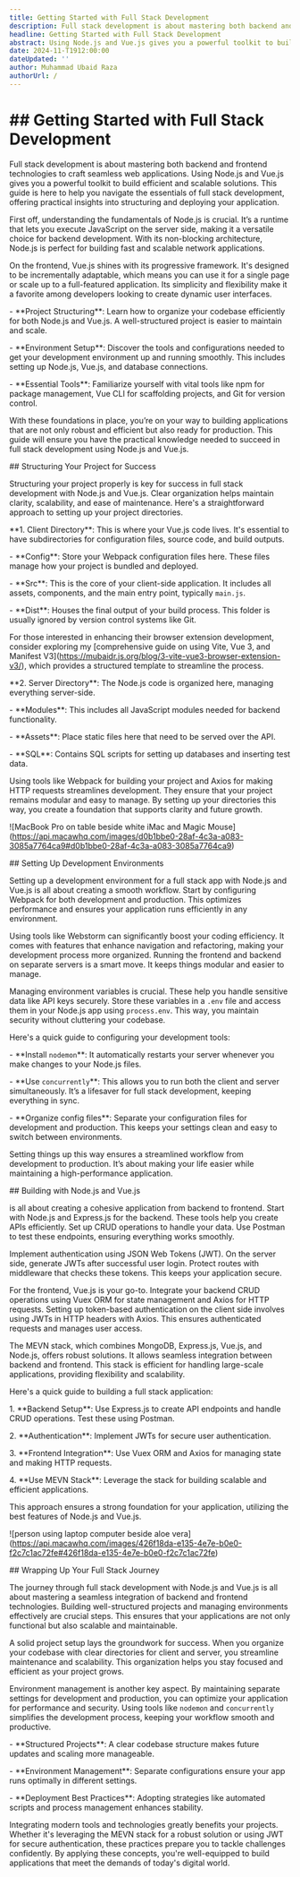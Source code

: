 ```yaml
---
title: Getting Started with Full Stack Development
description: Full stack development is about mastering both backend and frontend technologies to craft seamless web applications.
headline: Getting Started with Full Stack Development
abstract: Using Node.js and Vue.js gives you a powerful toolkit to build efficient and scalable solutions. This guide is here to help you navigate the essentials of full stack development, offering practical insights into structuring and deploying your application.
date: 2024-11-T1912:00:00
dateUpdated: ''
author: Muhammad Ubaid Raza
authorUrl: /
---
```


# ## Getting Started with Full Stack Development

Full stack development is about mastering both backend and frontend technologies to craft seamless web applications. Using Node.js and Vue.js gives you a powerful toolkit to build efficient and scalable solutions. This guide is here to help you navigate the essentials of full stack development, offering practical insights into structuring and deploying your application.

First off, understanding the fundamentals of Node.js is crucial. It’s a runtime that lets you execute JavaScript on the server side, making it a versatile choice for backend development. With its non-blocking architecture, Node.js is perfect for building fast and scalable network applications.

On the frontend, Vue.js shines with its progressive framework. It's designed to be incrementally adaptable, which means you can use it for a single page or scale up to a full-featured application. Its simplicity and flexibility make it a favorite among developers looking to create dynamic user interfaces.

\- \*\*Project Structuring\*\*: Learn how to organize your codebase efficiently for both Node.js and Vue.js. A well-structured project is easier to maintain and scale.

\- \*\*Environment Setup\*\*: Discover the tools and configurations needed to get your development environment up and running smoothly. This includes setting up Node.js, Vue.js, and database connections.

\- \*\*Essential Tools\*\*: Familiarize yourself with vital tools like npm for package management, Vue CLI for scaffolding projects, and Git for version control.

With these foundations in place, you’re on your way to building applications that are not only robust and efficient but also ready for production. This guide will ensure you have the practical knowledge needed to succeed in full stack development using Node.js and Vue.js.

\## Structuring Your Project for Success

Structuring your project properly is key for success in full stack development with Node.js and Vue.js. Clear organization helps maintain clarity, scalability, and ease of maintenance. Here's a straightforward approach to setting up your project directories.

\*\*1. Client Directory\*\*: This is where your Vue.js code lives. It's essential to have subdirectories for configuration files, source code, and build outputs.

\- \*\*Config\*\*: Store your Webpack configuration files here. These files manage how your project is bundled and deployed.

\- \*\*Src\*\*: This is the core of your client-side application. It includes all assets, components, and the main entry point, typically `main.js`.

\- \*\*Dist\*\*: Houses the final output of your build process. This folder is usually ignored by version control systems like Git.

For those interested in enhancing their browser extension development, consider exploring my \[comprehensive guide on using Vite, Vue 3, and Manifest V3]\(<https://mubaidr.js.org/blog/3-vite-vue3-browser-extension-v3/>), which provides a structured template to streamline the process.

\*\*2. Server Directory\*\*: The Node.js code is organized here, managing everything server-side.

\- \*\*Modules\*\*: This includes all JavaScript modules needed for backend functionality.

\- \*\*Assets\*\*: Place static files here that need to be served over the API.

\- \*\*SQL\*\*: Contains SQL scripts for setting up databases and inserting test data.

Using tools like Webpack for building your project and Axios for making HTTP requests streamlines development. They ensure that your project remains modular and easy to manage. By setting up your directories this way, you create a foundation that supports clarity and future growth.

!\[MacBook Pro on table beside white iMac and Magic Mouse]\(<https://api.macawhq.com/images/d0b1bbe0-28af-4c3a-a083-3085a7764ca9#d0b1bbe0-28af-4c3a-a083-3085a7764ca9>)

\## Setting Up Development Environments

Setting up a development environment for a full stack app with Node.js and Vue.js is all about creating a smooth workflow. Start by configuring Webpack for both development and production. This optimizes performance and ensures your application runs efficiently in any environment.

Using tools like Webstorm can significantly boost your coding efficiency. It comes with features that enhance navigation and refactoring, making your development process more organized. Running the frontend and backend on separate servers is a smart move. It keeps things modular and easier to manage.

Managing environment variables is crucial. These help you handle sensitive data like API keys securely. Store these variables in a `.env` file and access them in your Node.js app using `process.env`. This way, you maintain security without cluttering your codebase.

Here's a quick guide to configuring your development tools:

\- \*\*Install `nodemon`\*\*: It automatically restarts your server whenever you make changes to your Node.js files.

\- \*\*Use `concurrently`\*\*: This allows you to run both the client and server simultaneously. It’s a lifesaver for full stack development, keeping everything in sync.

\- \*\*Organize config files\*\*: Separate your configuration files for development and production. This keeps your settings clean and easy to switch between environments.

Setting things up this way ensures a streamlined workflow from development to production. It’s about making your life easier while maintaining a high-performance application.

\## Building with Node.js and Vue.js

is all about creating a cohesive application from backend to frontend. Start with Node.js and Express.js for the backend. These tools help you create APIs efficiently. Set up CRUD operations to handle your data. Use Postman to test these endpoints, ensuring everything works smoothly.

Implement authentication using JSON Web Tokens (JWT). On the server side, generate JWTs after successful user login. Protect routes with middleware that checks these tokens. This keeps your application secure.

For the frontend, Vue.js is your go-to. Integrate your backend CRUD operations using Vuex ORM for state management and Axios for HTTP requests. Setting up token-based authentication on the client side involves using JWTs in HTTP headers with Axios. This ensures authenticated requests and manages user access.

The MEVN stack, which combines MongoDB, Express.js, Vue.js, and Node.js, offers robust solutions. It allows seamless integration between backend and frontend. This stack is efficient for handling large-scale applications, providing flexibility and scalability.

Here's a quick guide to building a full stack application:

1\. \*\*Backend Setup\*\*: Use Express.js to create API endpoints and handle CRUD operations. Test these using Postman.

2\. \*\*Authentication\*\*: Implement JWTs for secure user authentication.

3\. \*\*Frontend Integration\*\*: Use Vuex ORM and Axios for managing state and making HTTP requests.

4\. \*\*Use MEVN Stack\*\*: Leverage the stack for building scalable and efficient applications.

This approach ensures a strong foundation for your application, utilizing the best features of Node.js and Vue.js.

!\[person using laptop computer beside aloe vera]\(<https://api.macawhq.com/images/426f18da-e135-4e7e-b0e0-f2c7c1ac72fe#426f18da-e135-4e7e-b0e0-f2c7c1ac72fe>)

\## Wrapping Up Your Full Stack Journey

The journey through full stack development with Node.js and Vue.js is all about mastering a seamless integration of backend and frontend technologies. Building well-structured projects and managing environments effectively are crucial steps. This ensures that your applications are not only functional but also scalable and maintainable.

A solid project setup lays the groundwork for success. When you organize your codebase with clear directories for client and server, you streamline maintenance and scalability. This organization helps you stay focused and efficient as your project grows.

Environment management is another key aspect. By maintaining separate settings for development and production, you can optimize your application for performance and security. Using tools like `nodemon` and `concurrently` simplifies the development process, keeping your workflow smooth and productive.

\- \*\*Structured Projects\*\*: A clear codebase structure makes future updates and scaling more manageable.

\- \*\*Environment Management\*\*: Separate configurations ensure your app runs optimally in different settings.

\- \*\*Deployment Best Practices\*\*: Adopting strategies like automated scripts and process management enhances stability.

Integrating modern tools and technologies greatly benefits your projects. Whether it's leveraging the MEVN stack for a robust solution or using JWT for secure authentication, these practices prepare you to tackle challenges confidently. By applying these concepts, you're well-equipped to build applications that meet the demands of today's digital world.
